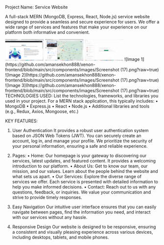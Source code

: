 Project Name: Service Website

A full-stack MERN (MongoDB, Express, React, Node.js) service website designed to provide a seamless and secure experience for users. We offer a wide range of services and features that make your experience on our platform both informative and convenient.

<img src="https://github.com/amansekhon888/xenon-frontend/blob/main/src/components/images/Screenshot (17).png?raw=true" width=25%>
<img src="https://github.com/amansekhon888/xenon-frontend/blob/main/src/components/images/map.png?raw=true" width=25%>
<img src="https://github.com/amansekhon888/xenon-frontend/blob/main/src/components/images/contact.png?raw=true" width=25%>
![Image 1](https://github.com/amansekhon888/xenon-frontend/blob/main/src/components/images/Screenshot (17).png?raw=true) 
![Image 2](https://github.com/amansekhon888/xenon-frontend/blob/main/src/components/images/Screenshot (17).png?raw=true) 
![Image 3](https://github.com/amansekhon888/xenon-frontend/blob/main/src/components/images/Screenshot (17).png?raw=true)
TECHNOLOGIES USED:
List the technologies, frameworks, and libraries you used in your project. For a MERN stack application, this typically includes:
•	MongoDB
•	Express.js
•	React
•	Node.js
•	Additional libraries and tools (e.g., Redux, Axios, Mongoose, etc.)

KEY FEATURES:
1.	User Authentication
It provides a robust user authentication system based on JSON Web Tokens (JWT). You can securely create an account, log in, and manage your profile. We prioritize the security of your personal information, ensuring a safe and reliable experience.
2.	Pages:
•	Home: Our homepage is your gateway to discovering our services, latest updates, and featured content. It provides a welcoming introduction to our platform.
•	About Us: Get to know our team, our mission, and our values. Learn about the people behind the website and what sets us apart.
•	Our Services: Explore the diverse range of services we offer. Each service is presented with detailed information to help you make informed decisions.
•	Contact: Reach out to us with any questions, feedback, or inquiries. We value your communication and strive to provide timely responses.

3.	Easy Navigation
Our intuitive user interface ensures that you can easily navigate between pages, find the information you need, and interact with our services without any hassle.
4.	Responsive Design
Our website is designed to be responsive, ensuring a consistent and visually pleasing experience across various devices, including desktops, tablets, and mobile phones.
